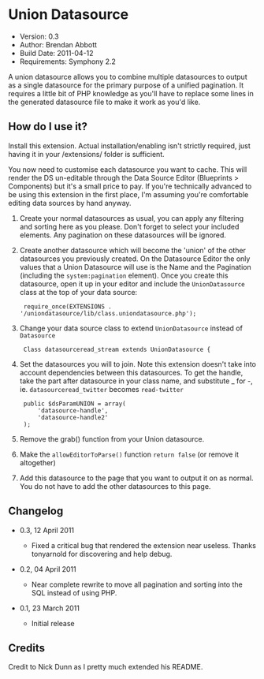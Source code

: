# Union Datasource

* Version: 0.3
* Author: Brendan Abbott
* Build Date: 2011-04-12
* Requirements: Symphony 2.2

A union datasource allows you to combine multiple datasources to output as a single datasource for the
primary purpose of a unified pagination. It requires a little bit of PHP knowledge as you'll have to
replace some lines in the generated datasource file to make it work as you'd like.

## How do I use it?

Install this extension. Actual installation/enabling isn't strictly required, just having it in your /extensions/ folder is sufficient.

You now need to customise each datasource you want to cache. This will render the DS un-editable through the Data Source Editor (Blueprints > Components) but it's a small price to pay. If you're technically advanced to be using this extension in the first place, I'm assuming you're comfortable editing data sources by hand anyway.

1. Create your normal datasources as usual, you can apply any filtering and sorting here as you please. Don't forget to select your included elements. Any pagination on these datasources will be ignored.

2. Create another datasource which will become the 'union' of the other datasources you previously created. On the Datasource Editor the only values that a Union Datasource will use is the Name and the Pagination (including the `system:pagination` element). Once you create this datasource, open it up in your editor and include the `UnionDatasource` class at the top of your data source:

		require_once(EXTENSIONS . '/uniondatasource/lib/class.uniondatasource.php');

2. Change your data source class to extend `UnionDatasource` instead of `Datasource`

		Class datasourceread_stream extends UnionDatasource {

3. Set the datasources you will to join. Note this extension doesn't take into account dependencies between this datasources. To get the handle, take the part after datasource in your class name, and substitute _ for -, ie. `datasourceread_twitter` becomes `read-twitter`

		public $dsParamUNION = array(
			'datasource-handle',
			'datasource-handle2'
		);

4. Remove the grab() function from your Union datasource.

5. Make the `allowEditorToParse()` function `return false` (or remove it altogether)

6. Add this datasource to the page that you want to output it on as normal. You do not have to add the other datasources to this page.

## Changelog

* 0.3, 12 April 2011
	* Fixed a critical bug that rendered the extension near useless. Thanks tonyarnold for discovering and help debug.

* 0.2, 04 April 2011
	* Near complete rewrite to move all pagination and sorting into the SQL instead of using PHP.

* 0.1, 23 March 2011
	* Initial release

## Credits

Credit to Nick Dunn as I pretty much extended his README.